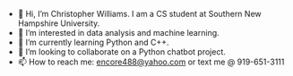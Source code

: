 - 👋 Hi, I’m Christopher Williams. I am a CS student at Southern New Hampshire University.
- 👀 I’m interested in data analysis and machine learning.
- 🌱 I’m currently learning Python and C++.
- 💞️ I’m looking to collaborate on a Python chatbot project.
- 📫 How to reach me:  encore488@yahoo.com or text me @ 919-651-3111

<!---
encore488/encore488 is a ✨ special ✨ repository because its `README.md` (this file) appears on your GitHub profile.
You can click the Preview link to take a look at your changes.
--->
